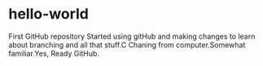 # hello-world
First GitHub repository
           Started using gitHub and making changes to learn about branching and all that stuff.C
        Chaning from computer.Somewhat familiar.Yes, Ready GitHub.